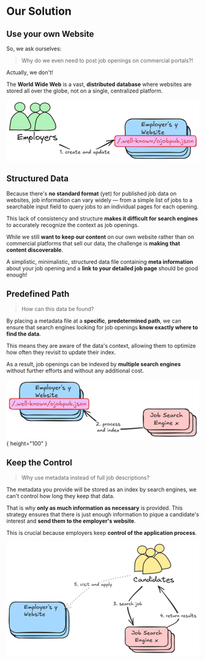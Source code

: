 # Our Solution

## Use your own Website

So, we ask ourselves:

> Why do we even need to post job openings on commercial portals?!

Actually, we don't! 

The **World Wide Web** is a vast, **distributed database** where websites are stored all over the globe, not on a single, centralized platform. 

![](static/nutshell_1.png)

## Structured Data

Because there's **no standard format** (yet) for published job data on websites, job information can vary widely — from a simple list of jobs to a searchable input field to query jobs to an individual pages for each opening. 

This lack of consistency and structure **makes it difficult for search engines** to accurately recognize the context as job openings.

While we still **want to keep our content** on our own website rather than on commercial platforms that sell our data, the challenge is **making that content discoverable**.

A simplistic, minimalistic, structured data file containing **meta information** about your job opening and a **link to your detailed job page** should be good enough!

## Predefined Path

> How can this data be found?

By placing a metadata file at a **specific**, **predetermined path**, we can ensure that search engines looking for job openings **know exactly where to find the data**. 

This means they are aware of the data's context, allowing them to optimize how often they revisit to update their index.

As a result, job openings can be indexed by **multiple search engines** without further efforts and without any additional cost.

![](static/nutshell_2.png){ height="100" }


## Keep the Control

> Why use metadata instead of full job descriptions?

The metadata you provide will be stored as an index by search engines, we can't control how long they keep that data.

That is why **only as much information as necessary** is provided. This strategy ensures that there is just enough information to pique a candidate's interest and **send them to the employer's website**. 

This is crucial because employers keep **control of the application process**.

![](static/nutshell_3.png)